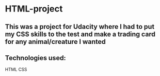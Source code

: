 # HTML-project

## This was a project for Udacity where I had to put my CSS skills to the test and make a trading card for any animal/creature I wanted

## Technologies used:

HTML
CSS
